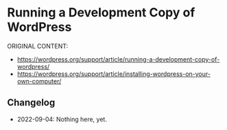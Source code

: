 # Running a Development Copy of WordPress

ORIGINAL CONTENT:
* https://wordpress.org/support/article/running-a-development-copy-of-wordpress/
* https://wordpress.org/support/article/installing-wordpress-on-your-own-computer/



## Changelog

- 2022-09-04: Nothing here, yet.

